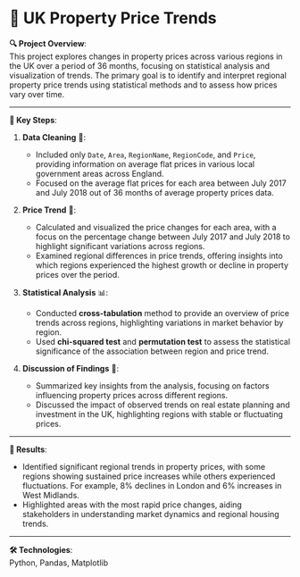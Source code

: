 # 🏡 UK Property Price Trends

**🔍 Project Overview**:  
This project explores changes in property prices across various regions in the UK over a period of 36 months, focusing on statistical analysis and visualization of trends. The primary goal is to identify and interpret regional property price trends using statistical methods and to assess how prices vary over time.

---

**📌 Key Steps**:

1. **Data Cleaning** 📅: 
   - Included only `Date`, `Area`, `RegionName`, `RegionCode`, and `Price`, providing information on average flat prices in various local government areas across England.
   - Focused on the average flat prices for each area between July 2017 and July 2018 out of 36 months of average property prices data.

2. **Price Trend** 💸:
   - Calculated and visualized the price changes for each area, with a focus on the percentage change between July 2017 and July 2018 to highlight significant variations across regions.
   - Examined regional differences in price trends, offering insights into which regions experienced the highest growth or decline in property prices over the period.

3. **Statistical Analysis** 📊:
   - Conducted **cross-tabulation** method to provide an overview of price trends across regions, highlighting variations in market behavior by region.
   - Used **chi-squared test** and **permutation test** to assess the statistical significance of the association between region and price trend.

5. **Discussion of Findings** 📝:
   - Summarized key insights from the analysis, focusing on factors influencing property prices across different regions.
   - Discussed the impact of observed trends on real estate planning and investment in the UK, highlighting regions with stable or fluctuating prices.
   
---

**🚀 Results**:
- Identified significant regional trends in property prices, with some regions showing sustained price increases while others experienced fluctuations. For example, 8% declines in London and 6% increases in West Midlands.
- Highlighted areas with the most rapid price changes, aiding stakeholders in understanding market dynamics and regional housing trends.

---

**🛠️ Technologies**:  
Python, Pandas, Matplotlib
